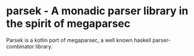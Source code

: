 # parsek - A monadic parser library in the spirit of megaparsec

Parsek is a kotlin port of megaparsec, a well known haskell parser-combinator library.
